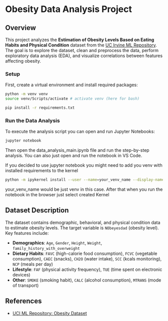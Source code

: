 # Obesity Data Analysis Project

## Overview
This project analyzes the **Estimation of Obesity Levels Based on Eating Habits and Physical Condition** dataset from the [UC Irvine ML Repository](https://archive.ics.uci.edu/dataset/544). The goal is to explore the dataset, clean and preprocess the data, perform exploratory data analysis (EDA), and visualize correlations between features affecting obesity.

### Setup
First, create a virtual environment and install required packages:
```sh
python -m venv venv
source venv/Scripts/activate # activate venv (here for bash) 

pip install -r requirements.txt
```

### Run the Data Analysis
To execute the analysis script you can open and run Jupyter Notebooks:
```sh
jupyter notebook
```
Then open the data_analysis_main.ipynb file and run the step-by-step analysis.
You can also just open and run the notebook in VS Code.

If you decided to use jupyter notebook you might need to add you venv with installed requirements to the kernel
```sh
python -m ipykernel install --user --name=your_venv_name --display-name "Python (your_venv_name)"
```
your_venv_name would be just venv in this case. 
After that when you run the notebook in the browser just select created Kernel

## Dataset Description
The dataset contains demographic, behavioral, and physical condition data to estimate obesity levels. The target variable is `NObeyesdad` (obesity level). Key features include:

- **Demographics**: `Age`, `Gender`, `Height`, `Weight`, `family_history_with_overweight`
- **Dietary Habits**: `FAVC` (high-calorie food consumption), `FCVC` (vegetable consumption), `CAEC` (snacks), `CH2O` (water intake), `SCC` (kcals monitoring), `NCP` (meals per day)
- **Lifestyle**: `FAF` (physical activity frequency), `TUE` (time spent on electronic devices)
- **Other**: `SMOKE` (smoking habit), `CALC` (alcohol consumption), `MTRANS` (mode of transport)



## References
- [UCI ML Repository: Obesity Dataset](https://archive.ics.uci.edu/dataset/544/estimation+of+obesity+levels+based+on+eating+habits+and+physical+condition)

